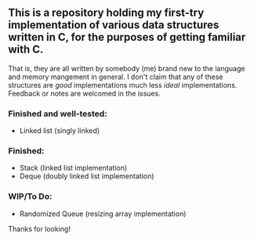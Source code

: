 ## This is a repository holding my first-try implementation of various data structures written in C, for the purposes of getting familiar with C.

That is, they are all written by somebody (me) brand new to the language and memory mangement in general.
I don't claim that any of these structures are *good* implementations much less *ideal* implementations. Feedback or notes are welcomed in the issues.

### Finished and well-tested:
+ Linked list (singly linked)

### Finished:
+ Stack (linked list implementation)
+ Deque (doubly linked list implementation)

### WIP/To Do:
+ Randomized Queue (resizing array implementation)


Thanks for looking!
